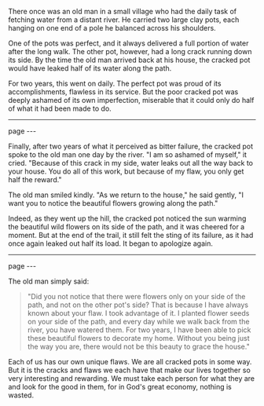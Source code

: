 There once was an old man in a small village who had the daily task of fetching water from a distant river. He carried two large clay pots, each hanging on one end of a pole he balanced across his shoulders.

One of the pots was perfect, and it always delivered a full portion of water after the long walk. The other pot, however, had a long crack running down its side. By the time the old man arrived back at his house, the cracked pot would have leaked half of its water along the path.

For two years, this went on daily. The perfect pot was proud of its accomplishments, flawless in its service. But the poor cracked pot was deeply ashamed of its own imperfection, miserable that it could only do half of what it had been made to do.

---
page ---

Finally, after two years of what it perceived as bitter failure, the cracked pot spoke to the old man one day by the river. "I am so ashamed of myself," it cried. "Because of this crack in my side, water leaks out all the way back to your house. You do all of this work, but because of my flaw, you only get half the reward."

The old man smiled kindly. "As we return to the house," he said gently, "I want you to notice the beautiful flowers growing along the path."

Indeed, as they went up the hill, the cracked pot noticed the sun warming the beautiful wild flowers on its side of the path, and it was cheered for a moment. But at the end of the trail, it still felt the sting of its failure, as it had once again leaked out half its load. It began to apologize again.

---
page ---

The old man simply said:

> "Did you not notice that there were flowers only on your side of the path, and not on the other pot's side? That is because I have always known about your flaw. I took advantage of it. I planted flower seeds on your side of the path, and every day while we walk back from the river, you have watered them. For two years, I have been able to pick these beautiful flowers to decorate my home. Without you being just the way you are, there would not be this beauty to grace the house."

Each of us has our own unique flaws. We are all cracked pots in some way. But it is the cracks and flaws we each have that make our lives together so very interesting and rewarding. We must take each person for what they are and look for the good in them, for in God's great economy, nothing is wasted.
